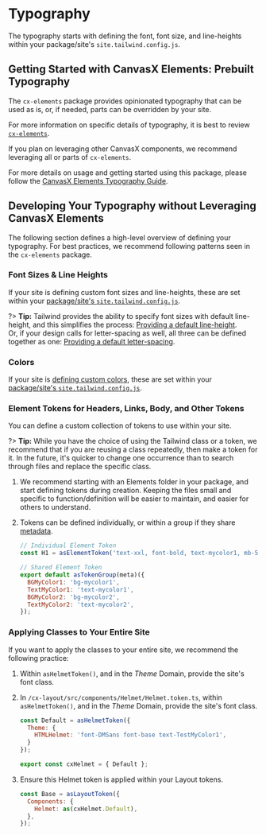 # Typography

The typography starts with defining the font, font size, and line-heights within your
package/site's `site.tailwind.config.js`.

## Getting Started with CanvasX Elements: Prebuilt Typography

The `cx-elements` package provides opinionated typography that can be used as is, or, if needed,
parts can be overridden by your site.

For more information on specific details of typography, it is best to review
[`cx-elements`](https://github.com/johnsonandjohnson/Bodiless-JS/tree/main/packages/cx-elements).

If you plan on leveraging other CanvasX components, we recommend leveraging all or parts of
`cx-elements`.

For more details on usage and getting started using this package, please follow the [CanvasX
Elements Typography Guide](/CX_DesignSystem/Components/CX_Elements/CX_SiteTypography).

## Developing Your Typography without Leveraging CanvasX Elements

The following section defines a high-level overview of defining your typography. For best practices,
we recommend following patterns seen in the `cx-elements` package.

### Font Sizes & Line Heights

If your site is defining custom font sizes and line-heights, these are set within your
[package/site's `site.tailwind.config.js`](./TailwindGuide#tailwind-configuration-file).

?> **Tip:** Tailwind provides the ability to specify font sizes with default line-height, and this
simplifies the process: [Providing a default
line-height](https://tailwindcss.com/docs/font-size#providing-a-default-line-height).  
Or, if your design calls for letter-spacing as well, all three can be defined together as one:
[Providing a default
letter-spacing](https://tailwindcss.com/docs/font-size#providing-a-default-letter-spacing).

### Colors

If your site is [defining custom
colors](https://tailwindcss.com/docs/customizing-colors#adding-additional-colors), these are set
within your [package/site's `site.tailwind.config.js`](./TailwindGuide#tailwind-configuration-file).

### Element Tokens for Headers, Links, Body, and Other Tokens

You can define a custom collection of tokens to use within your site.

?> **Tip:** While you have the choice of using the Tailwind class or a token, we recommend that if
you are reusing a class repeatedly, then make a token for it. In the future, it's quicker to change
one occurrence than to search through files and replace the specific class.

01. We recommend starting with an Elements folder in your package, and start defining tokens during
    creation. Keeping the files small and specific to function/definition will be easier to
    maintain, and easier for others to understand.

01. Tokens can be defined individually, or within a group if they share
    [metadata](/Development/Architecture/FClasses?id=metadata-and-filters).

    ```js
    // Individual Element Token
    const H1 = asElementToken('text-xxl, font-bold, text-mycolor1, mb-5 lg:mb-6');

    // Shared Element Token
    export default asTokenGroup(meta)({
      BGMyColor1: 'bg-mycolor1',
      TextMyColor1: 'text-mycolor1',
      BGMyColor2: 'bg-mycolor2',
      TextMyColor2: 'text-mycolor2',
    });
    ```

### Applying Classes to Your Entire Site

If you want to apply the classes to your entire site, we recommend the following practice:

01. Within `asHelmetToken()`, and in the _Theme_ Domain, provide the site's font class.
    <!-- TODO: TBD link to Helmet doc -->

01. In `/cx-layout/src/components/Helmet/Helmet.token.ts`, within `asHelmetToken()`, and in the
    _Theme_ Domain, provide the site's font class.

    ```js
    const Default = asHelmetToken({
      Theme: {
        HTMLHelmet: 'font-DMSans font-base text-TestMyColor1',
      }
    });

    export const cxHelmet = { Default };
    ```

01. Ensure this Helmet token is applied within your Layout tokens.

    ```js
    const Base = asLayoutToken({
      Components: {
        Helmet: as(cxHelmet.Default),
      },
    });
    ```
